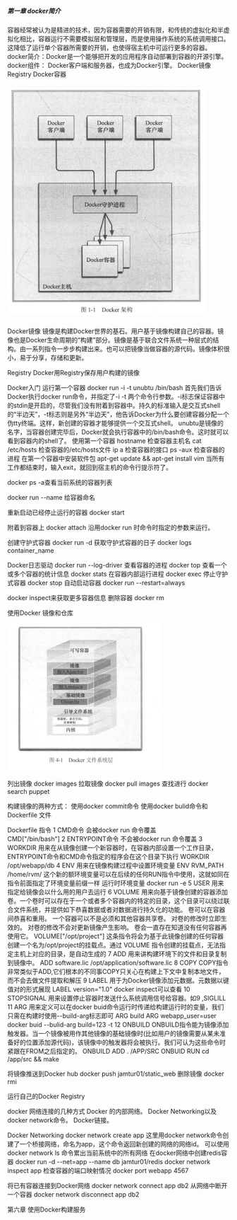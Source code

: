 ##### 第一章 docker简介

容器经常被认为是精进的技术，因为容器需要的开销有限，和传统的虚拟化和半虚拟化相比，容器运行不需要模拟层和管理层，而是使用操作系统的系统调用接口。这降低了运行单个容器所需要的开销，也使得宿主机中可运行更多的容器。
docker简介：Docker是一个能够把开发的应用程序自动部署到容器的开源引擎。
docker组件：
Docker客户端和服务器，也成为Docker引擎。
Docker镜像
Registry
Docker容器

##### ![docker架构](images/docker架构.png)




Docker镜像
镜像是构建Docker世界的基石。用户基于镜像构建自己的容器。镜像也是Docker生命周期的“构建”部分。镜像是基于联合文件系统一种层式的结构。由一系列指令一步步构建出来。也可以把镜像当做容器的源代码。镜像体积很小，易于分享，存储和更新。

Registry
Docker用Registry保存用户构建的镜像

Docker入门
运行第一个容器
docker run -i -t unubtu /bin/bash
首先我们告诉Docker执行docker run命令，并指定了-i -t 两个命令行参数。-i标志保证容器中的stdin是开启的，尽管我们没有附着到容器中。持久的标准输入是交互式shell的“半边天”，-t标志则是另外“半边天”，他告诉Docker为什么要创建容器分配一个伪tty终端。这样，新创建的容器才能够提供一个交互式shell。
unubtu是镜像的名字，当容器创建完毕后，Docker就会执行容器中的/bin/bash命令。这时就可以看到容器内的shell了。
使用第一个容器
hostname 检查容器主机名
cat /etc/hosts 检查容器的/etc/hosts文件
ip a  检查容器的接口
ps -aux 检查容器的进程
在第一个容器中安装软件包
apt-get update && apt-get install vim
当所有工作都结束时，输入exit，就回到宿主机的命令行提示符了。

docker ps -a查看当前系统的容器列表

docker run --name  给容器命名

重新启动已经停止运行的容器
docker start

附着到容器上
docker attach 
沿用docker run 时命令时指定的参数来运行。

创建守护式容器
docker run -d
获取守护式容器的日子
docker logs container_name

Docker日志驱动
docker run --log-driver
查看容器的进程
docker top 
查看一个或多个容器的统计信息
docker stats
在容器内部运行进程
docker exec
停止守护式容器
docker stop
自动启动容器
docker run --restart=always

docker inspect来获取更多容器信息
删除容器 
docker rm

使用Docker 镜像和仓库

![docker文件系统](images/docker文件系统.png)

列出镜像
docker images
拉取镜像
docker pull images
查找进行
docker search puppet

构建镜像的两种方式：
使用docker commit命令
使用docker bulid命令和Dockerfile 文件

Dockerfile 指令
1 CMD命令  会被docker run 命令覆盖              
CMD["/bin/bash"]
2 ENTRYPOINT命令
不会被docker run 命令覆盖
3 WORKDIR
 用来在从镜像创建一个新容器时，在容器内部设置一个工作目录，ENTRYPOINT命令和CMD命令指定的程序会在这个目录下执行
 WORKDIR /opt/webapp/db
 4 ENV
 用来在镜像构建过程中设置环境变量
 ENV RVM_PATH /home/rvm/
 这个新的额环境变量可以在后续的任何RUN指令中使用，这就如同在指令前面指定了环境变量前缀一样
 运行时环境变量
 docker run -e
 5 USER 
 用来指定给镜像会以什么用的用户去运行
 6 VOLUME
 用来向基于镜像创建的容器添加卷。一个卷时可以存在于一个或者多个容器内的特定的目录，这个目录可以绕过联合文件系统，并提供如下恭喜数据或者对数据进行持久化的功能。
 卷可以在容器间恭喜和重用。
 一个容器可以不是必须和其他容器共享卷。
 对卷的修改时立即生效的。
 对卷的修改不会对更新镜像产生影响。
 卷会一直存在知道没有任何容器再使用它。
VOLUME["/opt/project"]
这条指令将会为基于此镜像创建的任何容器创建一个名为/opt/project的挂载点。通过 VOLUME 指令创建的挂载点，无法指定主机上对应的目录，是自动生成的
7 ADD
用来讲构建环境下的文件和目录复制到镜像中。
ADD software.lic /opt/application/software.lic
8 COPY
COPY指令非常类似于ADD,它们根本的不同事COPY只关心在构建上下文中复制本地文件，而不会去做文件提取和解压
9 LABEL
用于为Docker镜像添加元数据。元数据以键值对的形式展现
LABEL version="1.0"
docker inspect可以查看
10 STOPSIGNAL
用来设置停止容器时发送什么系统调用信号给容器。如9 ,SIGLILL
11 ARG
用来定义可以在docker buid命令运行时传递给构建运行时的变量，我们只需在构建时使用--build-arg标志即可
ARG build
ARG webapp_user=user
docker buid --bulid-arg build=123 -t 
12 ONBUILD
ONBUILD指令能为镜像添加触发器。当一个镜像被用作其他镜像的基础镜像时(比如用户的镜像需要从某未准备好的位置添加源代码)，该镜像中的触发器将会被执行。我们可认为这些命令时紧跟在FROM之后指定的。
ONBUILD ADD . /APP/SRC
ONBUID RUN cd /app/src && make

将镜像推送到Docker hub
docker push jamtur01/static_web
删除镜像
docker rmi

运行自己的Docker Registry

docker 网络连接的几种方式
Docker 的内部网络。
Docker Networking以及docker network命令。
Docker链接。

Docker Networking 
docker network create app 
这里用docker network命令创建了一个桥接网络，命名为app，这个命令返回新创建的网络的网络id。
可以使用docker network ls 命令累出当前系统中的所有网络
在docker网络中创建redis容器
docker run -d --net=app --name db jamtur01/redis
docker network inspect app
检查容器的端口映射情况
docker port webapp 4567

将已有容器连接到Docker网络
docker network connect app db2
从网络中断开一个容器
docker network disconnect app db2

第六章 使用Docker构建服务